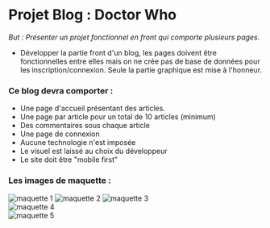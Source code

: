 # Projet Blog : Doctor Who

_But : Présenter un projet fonctionnel en front qui comporte plusieurs pages._

* Développer la partie front d'un blog, les pages doivent être fonctionnelles entre elles mais on ne crée pas de base de données pour les inscription/connexion. Seule la partie graphique est mise à l'honneur.

### Ce blog devra comporter :
* Une page d'accueil présentant des articles.
* Une page par article pour un total de 10 articles (minimum)
* Des commentaires sous chaque article
* Une page de connexion
* Aucune technologie n'est imposée
* Le visuel est laissé au choix du développeur
* Le site doit être "mobile first"

### Les images de maquette :

![maquette 1](https://github.com/asouil/Blog/master/assets/img/maquette1.jpg) 
![maquette 2](https://github.com/asouil/Blog/master/assets/img/maquette2.jpg) 
![maquette 3](https://github.com/asouil/Blog/master/assets/img/maquette3.jpg)  
![maquette 4](https://github.com/asouil/Blog/master/assets/img/maquette4.jpg)  
![maquette 5](https://github.com/asouil/Blog/master/assets/img/maquette5.jpg) 